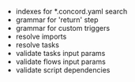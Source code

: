 - indexes for *.concord.yaml search
- grammar for 'return' step
- grammar for custom triggers
- resolve imports
- resolve tasks
- validate tasks input params
- validate flows input params
- validate script dependencies